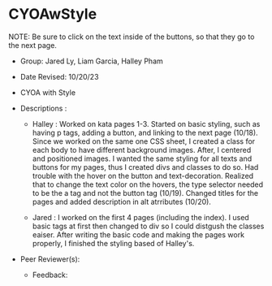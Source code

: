 # CYOAwStyle
NOTE: Be sure to click on the text inside of the buttons, so that they go to the next page. 

- Group: Jared Ly, Liam Garcia, Halley Pham
- Date Revised: 10/20/23
- CYOA with Style
- Descriptions : 
  - Halley : Worked on kata pages 1-3. Started on basic styling, such as having p tags, adding a button, and linking to the next page (10/18). Since we worked on the same one CSS sheet, I created a class for each body to have different background images. After, I centered and positioned images. I wanted the same styling for all texts and buttons for my pages, thus I created divs and classes to do so. Had trouble with the hover on the button and text-decoration. Realized that to change the text color on the hovers, the type selector needed to be the a tag and not the button tag (10/19). Changed titles for the pages and added description in alt atrributes (10/20).

  - Jared : I worked on the first 4 pages (including the index). I used basic tags at first then changed to div so I could distgush the classes eaiser. After writing the basic code and making the pages work properly, I finished the styling based of Halley's.

- Peer Reviewer(s):
  - Feedback:
